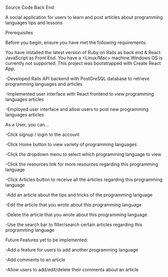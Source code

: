 Source Code Back End

A social application for users to learn and post articles about programming languages tips and lessons

Prerequisites

Before you begin, ensure you have met the following requirements:

You have installed the latest version of Ruby on Rails as back end & React JavaScript as Front End. You have a <Linux/Mac> machine.Windows OS is currently not supported. This project was bootstrapped with Create React App.

-Developed Rails API backend with PostGreSQL database to retrieve programming languages and articles 

-Implemented user interface with React frontend to view programming languages articles 

-Employed user interface and allow users to post new programming languages articles

As a User, you can...

-Click signup / login to the account

-Click Home button to view variety of programming languages

-Click the dropdown menu to select which programming language to view

-Click the resources link for more resources regarding this programming language

-Click Articles button to receive all the articles regarding this programming language

-Add an article about the tips and tricks of the programming language

-Edit the article that you wrote about this programming language

-Delete the article that you wrote about this programming language

-Use the search bar to filter/search certain articles regarding this programming language

Future Features yet to be implemented:

-Add a feature for users to add another programming language

-Add comments to an article

-Allow users to add/edit/delete their comments about an article
